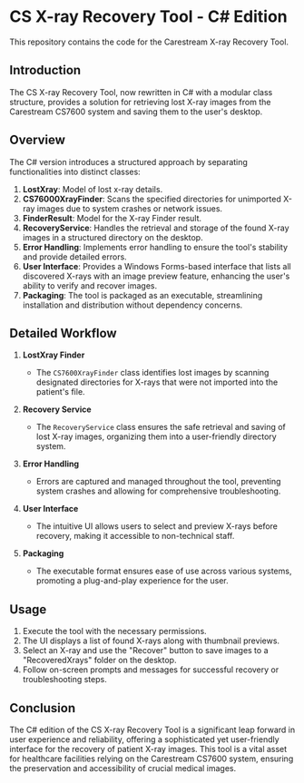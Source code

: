 # CS X-ray Recovery Tool - C# Edition
This repository contains the code for the Carestream X-ray Recovery Tool.

## Introduction

The CS X-ray Recovery Tool, now rewritten in C# with a modular class structure, provides a solution for retrieving lost X-ray images from the Carestream CS7600 system and saving them to the user's desktop. 

## Overview

The C# version introduces a structured approach by separating functionalities into distinct classes:


1. **LostXray**: Model of lost x-ray details.
2. **CS76000XrayFinder**: Scans the specified directories for unimported X-ray images due to system crashes or network issues.
3. **FinderResult**: Model for the X-ray Finder result.
4. **RecoveryService**: Handles the retrieval and storage of the found X-ray images in a structured directory on the desktop.
5. **Error Handling**: Implements error handling to ensure the tool's stability and provide detailed errors.
6. **User Interface**: Provides a Windows Forms-based interface that lists all discovered X-rays with an image preview feature, enhancing the user's ability to verify and recover images.
7. **Packaging**: The tool is packaged as an executable, streamlining installation and distribution without dependency concerns.

## Detailed Workflow

1. **LostXray Finder**
   - The `CS7600XrayFinder` class identifies lost images by scanning designated directories for X-rays that were not imported into the patient's file.

2. **Recovery Service**
   - The `RecoveryService` class ensures the safe retrieval and saving of lost X-ray images, organizing them into a user-friendly directory system.

3. **Error Handling**
   - Errors are captured and managed throughout the tool, preventing system crashes and allowing for comprehensive troubleshooting.

4. **User Interface**
   - The intuitive UI allows users to select and preview X-rays before recovery, making it accessible to non-technical staff.

5. **Packaging**
   - The executable format ensures ease of use across various systems, promoting a plug-and-play experience for the user.

## Usage

1. Execute the tool with the necessary permissions.
2. The UI displays a list of found X-rays along with thumbnail previews.
3. Select an X-ray and use the "Recover" button to save images to a "RecoveredXrays" folder on the desktop.
4. Follow on-screen prompts and messages for successful recovery or troubleshooting steps.

## Conclusion

The C# edition of the CS X-ray Recovery Tool is a significant leap forward in user experience and reliability, offering a sophisticated yet user-friendly interface for the recovery of patient X-ray images. This tool is a vital asset for healthcare facilities relying on the Carestream CS7600 system, ensuring the preservation and accessibility of crucial medical images.
